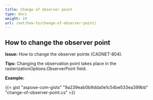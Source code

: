 ```yaml
---
title: Change of observer point
type: docs
weight: 19
url: /net/how-to/change-of-observer-point/
---
```


## **How to change the observer point**

**Issue:** How to change the observer pointe (CADNET-804).

**Tips:** Changing the observation point takes place in the rasterizationOptions.ObserverPoint field.

**Example:**

{{< gist "aspose-com-gists" "9a239eab0b9dda0e1c54be533ea399bb" "change-of-observer-point.cs" >}}